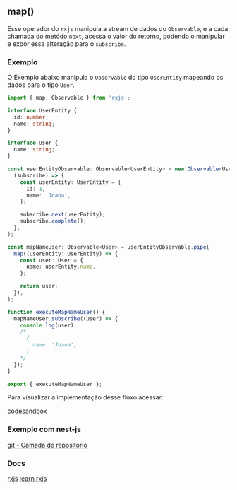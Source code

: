 ## map()

Esse operador do `rxjs` manipula a stream de dados do `Observable`, e a cada chamada do metódo `next`,
acessa o valor do retorno, podendo o manipular e expor essa alteração para o `subscribe`.

### Exemplo

O Exemplo abaixo manipula o `Observable` do tipo `UserEntity` mapeando os dados para o tipo `User`.

```typescript
import { map, Observable } from 'rxjs';

interface UserEntity {
  id: number;
  name: string;
}

interface User {
  name: string;
}

const userEntityObservable: Observable<UserEntity> = new Observable<UserEntity>(
  (subscribe) => {
    const userEntity: UserEntity = {
      id: 1,
      name: 'Joana',
    };

    subscribe.next(userEntity);
    subscribe.complete();
  },
);

const mapNameUser: Observable<User> = userEntityObservable.pipe(
  map((userEntity: UserEntity) => {
    const user: User = {
      name: userEntity.name,
    };

    return user;
  }),
);

function executeMapNameUser() {
  mapNameUser.subscribe((user) => {
    console.log(user);
    /*
      {
        name: 'Joana',
      }
    */
  });
}

export { executeMapNameUser };
```

Para visualizar a implementação desse fluxo acessar:

[codesandbox](https://codesandbox.io/s/rxjs-examples-4hrzln?file=/src/examples/map/rxjs-map.ts)

### Exemplo com nest-js

[git - Camada de repositório](https://github.com/Vbobell/nestjs-with-rxjs-example/blob/main/src/user/infra/repository/memory/user.repository.ts#L18)

### Docs

[rxjs](https://rxjs.dev/api/operators/map)
[learn rxjs](https://www.learnrxjs.io/learn-rxjs/operators/transformation/map)
